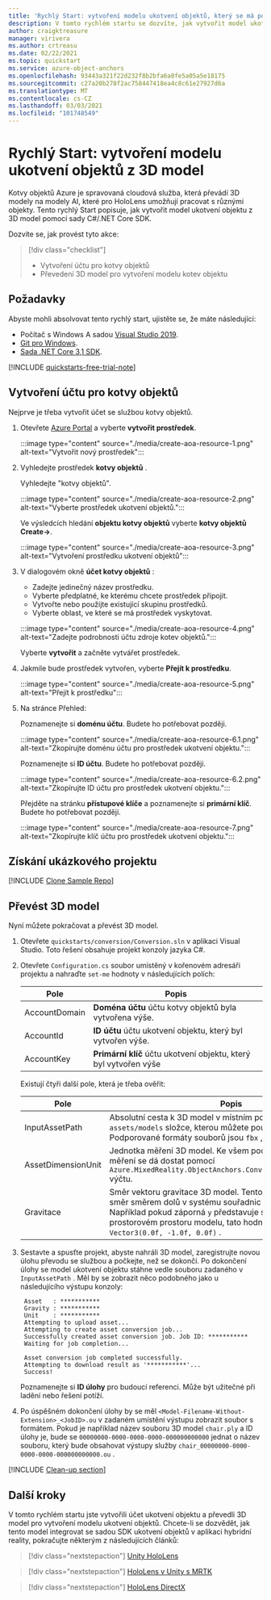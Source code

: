 ```yaml
---
title: 'Rychlý Start: vytvoření modelu ukotvení objektů, který se má použít v aplikaci'
description: V tomto rychlém startu se dozvíte, jak vytvořit model ukotvení objektu z 3D model.
author: craigktreasure
manager: virivera
ms.author: crtreasu
ms.date: 02/22/2021
ms.topic: quickstart
ms.service: azure-object-anchors
ms.openlocfilehash: 93443a321f22d232f8b2bfa6a0fe5a05a5e18175
ms.sourcegitcommit: c27a20b278f2ac758447418ea4c8c61e27927d6a
ms.translationtype: MT
ms.contentlocale: cs-CZ
ms.lasthandoff: 03/03/2021
ms.locfileid: "101748549"
---
```

# <a name="quickstart-create-an-object-anchors-model-from-a-3d-model"></a>Rychlý Start: vytvoření modelu ukotvení objektů z 3D model

Kotvy objektů Azure je spravovaná cloudová služba, která převádí 3D modely na modely AI, které pro HoloLens umožňují pracovat s různými objekty. Tento rychlý Start popisuje, jak vytvořit model ukotvení objektu z 3D model pomocí sady C#/.NET Core SDK.

Dozvíte se, jak provést tyto akce:

> [!div class="checklist"]
> * Vytvoření účtu pro kotvy objektů
> * Převedení 3D model pro vytvoření modelu kotev objektu

## <a name="prerequisites"></a>Požadavky

Abyste mohli absolvovat tento rychlý start, ujistěte se, že máte následující:

* Počítač s Windows A sadou <a href="https://www.visualstudio.com/downloads/" target="_blank">Visual Studio 2019</a>.
* <a href="https://git-scm.com" target="_blank">Git pro Windows</a>.
* <a href="https://dotnet.microsoft.com/download/dotnet-core/3.1">Sada .NET Core 3,1 SDK</a>.

[!INCLUDE [quickstarts-free-trial-note](../../../includes/quickstarts-free-trial-note.md)]

## <a name="create-an-object-anchors-account"></a>Vytvoření účtu pro kotvy objektů

Nejprve je třeba vytvořit účet se službou kotvy objektů.

1. Otevřete [Azure Portal](https://portal.azure.com/) a vyberte **vytvořit prostředek**.

   :::image type="content" source="./media/create-aoa-resource-1.png" alt-text="Vytvořit nový prostředek":::

2. Vyhledejte prostředek **kotvy objektů** .

   Vyhledejte "kotvy objektů".

   :::image type="content" source="./media/create-aoa-resource-2.png" alt-text="Vyberte prostředek ukotvení objektů.":::

   Ve výsledcích hledání **objektu kotvy objektů** vyberte **kotvy objektů Create->**.

   :::image type="content" source="./media/create-aoa-resource-3.png" alt-text="Vytvoření prostředku ukotvení objektů":::

3. V dialogovém okně **účet kotvy objektů** :
    * Zadejte jedinečný název prostředku.
    * Vyberte předplatné, ke kterému chcete prostředek připojit.
    * Vytvořte nebo použijte existující skupinu prostředků.
    * Vyberte oblast, ve které se má prostředek vyskytovat.

    :::image type="content" source="./media/create-aoa-resource-4.png" alt-text="Zadejte podrobnosti účtu zdroje kotev objektů.":::

    Vyberte **vytvořit** a začněte vytvářet prostředek.

4. Jakmile bude prostředek vytvořen, vyberte **Přejít k prostředku**.

   :::image type="content" source="./media/create-aoa-resource-5.png" alt-text="Přejít k prostředku":::

5. Na stránce Přehled:

   Poznamenejte si **doménu účtu**. Budete ho potřebovat později.

   :::image type="content" source="./media/create-aoa-resource-6.1.png" alt-text="Zkopírujte doménu účtu pro prostředek ukotvení objektu.":::

   Poznamenejte si **ID účtu**. Budete ho potřebovat později.

   :::image type="content" source="./media/create-aoa-resource-6.2.png" alt-text="Zkopírujte ID účtu pro prostředek ukotvení objektu.":::

   Přejděte na stránku **přístupové klíče** a poznamenejte si **primární klíč**. Budete ho potřebovat později.

   :::image type="content" source="./media/create-aoa-resource-7.png" alt-text="Zkopírujte klíč účtu pro prostředek ukotvení objektu.":::

## <a name="get-the-sample-project"></a>Získání ukázkového projektu

[!INCLUDE [Clone Sample Repo](../../../includes/object-anchors-clone-sample-repository.md)]

## <a name="convert-a-3d-model"></a>Převést 3D model

Nyní můžete pokračovat a převést 3D model.

1. Otevřete `quickstarts/conversion/Conversion.sln` v aplikaci Visual Studio. Toto řešení obsahuje projekt konzoly jazyka C#.

2. Otevřete `Configuration.cs` soubor umístěný v kořenovém adresáři projektu a nahraďte `set-me` hodnoty v následujících polích:

   | Pole         | Popis                                                         |
   |---------------|---------------------------------------------------------------------|
   | AccountDomain | **Doména účtu** účtu kotvy objektů byla vytvořena výše. |
   | AccountId     | **ID účtu** účtu ukotvení objektu, který byl vytvořen výše.     |
   | AccountKey    | **Primární klíč** účtu ukotvení objektu, který byl vytvořen výše     |

   Existují čtyři další pole, která je třeba ověřit:

    | Pole                    | Popis                       |
    | ---                      | ---                               |
    | InputAssetPath           | Absolutní cesta k 3D model v místním počítači (ve `assets/models` složce, kterou můžete použít) je ukázkový model. Podporované formáty souborů jsou `fbx` , `ply` ,, a `obj` `glb` `gltf` . |
    | AssetDimensionUnit       | Jednotka měření 3D model. Ke všem podporovaným jednotkám měření se dá dostat pomocí `Azure.MixedReality.ObjectAnchors.Conversion.AssetLengthUnit` výčtu. |
    | Gravitace                  | Směr vektoru gravitace 3D model. Tento 3D vektor poskytuje směr směrem dolů v systému souřadnic vašeho modelu. Například pokud záporná `y` představuje směr směrem dolů v prostorovém prostoru modelu, tato hodnota by byla `Vector3(0.0f, -1.0f, 0.0f)` . |

3. Sestavte a spusťte projekt, abyste nahráli 3D model, zaregistrujte novou úlohu převodu se službou a počkejte, než se dokončí. Po dokončení úlohy se model ukotvení objektu stáhne vedle souboru zadaného v `InputAssetPath` . Měl by se zobrazit něco podobného jako u následujícího výstupu konzoly:

   ```shell
    Asset   : ***********
    Gravity : ***********
    Unit    : ***********
    Attempting to upload asset...
    Attempting to create asset conversion job...
    Successfully created asset conversion job. Job ID: ***********
    Waiting for job completion...

    Asset conversion job completed successfully.
    Attempting to download result as '***********'...
    Success!
   ```

   Poznamenejte si **ID úlohy** pro budoucí referenci. Může být užitečné při ladění nebo řešení potíží.

4. Po úspěšném dokončení úlohy by se měl `<Model-Filename-Without-Extension>_<JobID>.ou` v zadaném umístění výstupu zobrazit soubor s formátem. Pokud je například název souboru 3D model `chair.ply` a ID úlohy je, bude se `00000000-0000-0000-0000-000000000000` jednat o název souboru, který bude obsahovat výstupy služby `chair_00000000-0000-0000-0000-000000000000.ou` .

[!INCLUDE [Clean-up section](../../../includes/clean-up-section-portal.md)]

## <a name="next-steps"></a>Další kroky

V tomto rychlém startu jste vytvořili účet ukotvení objektu a převedli 3D model pro vytvoření modelu ukotvení objektů. Chcete-li se dozvědět, jak tento model integrovat se sadou SDK ukotvení objektů v aplikaci hybridní reality, pokračujte některým z následujících článků:

> [!div class="nextstepaction"]
> [Unity HoloLens](get-started-unity-hololens.md)

> [!div class="nextstepaction"]
> [HoloLens v Unity s MRTK](get-started-unity-hololens-mrtk.md)

> [!div class="nextstepaction"]
> [HoloLens DirectX](get-started-hololens-directx.md)
